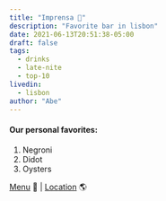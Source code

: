 ```yaml
---
title: "Imprensa 🥃"
description: "Favorite bar in lisbon"
date: 2021-06-13T20:51:38-05:00
draft: false
tags:
  - drinks
  - late-nite
  - top-10
livedin:
  - lisbon
author: "Abe"
---
```


#### Our personal favorites:

1. Negroni
2. Didot
3. Oysters

[Menu](https://www.instagram.com/imprensa_/?hl=en) 📖  |  [Location](https://g.page/betterhalfbar?share) 🌎
